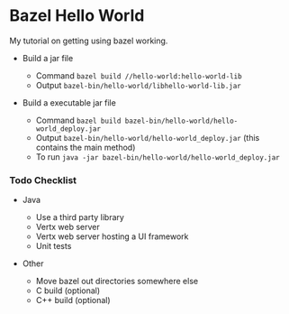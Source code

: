 # Bazel Hello World

My tutorial on getting using bazel working. 

- Build a jar file
  - Command `bazel build //hello-world:hello-world-lib`
  - Output `bazel-bin/hello-world/libhello-world-lib.jar`

- Build a executable jar file
  - Command `bazel build bazel-bin/hello-world/hello-world_deploy.jar`
  - Output `bazel-bin/hello-world/hello-world_deploy.jar`
    (this contains the main method)
  - To run `java -jar bazel-bin/hello-world/hello-world_deploy.jar`

### Todo Checklist

- Java 
  - Use a third party library 
  - Vertx web server
  - Vertx web server hosting a UI framework
  - Unit tests
 
- Other
  - Move bazel out directories somewhere else
  - C build (optional)
  - C++ build (optional)




